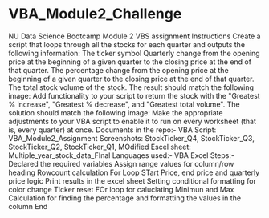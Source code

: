 # VBA_Module2_Challenge
NU Data Science Bootcamp Module 2 VBS assignment
Instructions
Create a script that loops through all the stocks for each quarter and outputs the following information:
The ticker symbol
Quarterly change from the opening price at the beginning of a given quarter to the closing price at the end of that quarter.
The percentage change from the opening price at the beginning of a given quarter to the closing price at the end of that quarter.
The total stock volume of the stock. The result should match the following image:
Add functionality to your script to return the stock with the "Greatest % increase", "Greatest % decrease", and "Greatest total volume". The solution should match the following image:
Make the appropriate adjustments to your VBA script to enable it to run on every worksheet (that is, every quarter) at once.
Documents in the repo:- 
VBA Script: VBA_Module2_Assignment
Screenshots: StockTicker_Q4, StockTicker_Q3, StockTicker_Q2, StockTicker_Q1, 
MOdified Escel sheet: Multiple_year_stock_data_FInal
Languages used:-
VBA 
Excel
Steps:-
Declared the required variables 
Assign range values for column/row heading
Rowcount calculation
For Loop
STart Price, end price and quarterly price logic
Print results in the excel sheet
Setting conditional formatting for color change
TIcker reset
FOr loop for caluclating Minimun and Max
Calculation for finding the percentage and formatting the values in the column
End
